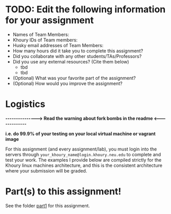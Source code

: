 # TODO: Edit the following information for your assignment

- Names of Team Members:
- Khoury IDs of Team members:
- Husky email addresses of Team Members:
- How many hours did it take you to complete this assignment?
- Did you collaborate with any other students/TAs/Professors?
- Did you use any external resources? (Cite them below)
  - tbd
  - tbd
- (Optional) What was your favorite part of the assignment?
- (Optional) How would you improve the assignment?

# Logistics

**---------------> Read the warning about fork bombs in the readme <-------------**

**i.e. do 99.9% of your testing on your local virtual machine or vagrant image**

For this assignment (and every assignment/lab), you must login into the servers through `your_khoury_name@login.khoury.neu.edu` to complete and test your work. The examples I provide below are compiled strictly for the Khoury linux machines architecture, and this is the consistent architecture where your submission will be graded.

# Part(s) to this assignment!

See the folder [part1](./part1) for this assignment.
